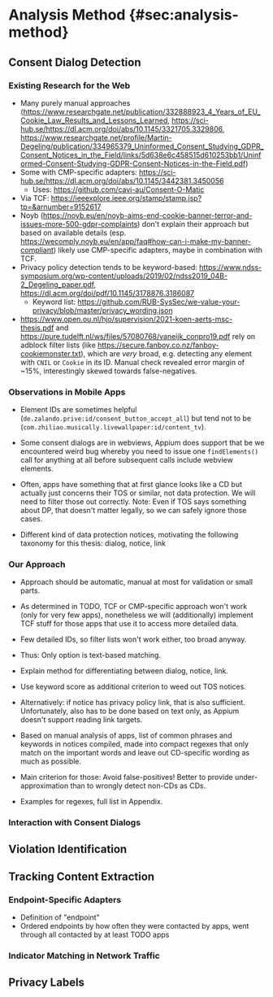 # Analysis Method {#sec:analysis-method}

## Consent Dialog Detection

### Existing Research for the Web

* Many purely manual approaches (https://www.researchgate.net/publication/332888923_4_Years_of_EU_Cookie_Law_Results_and_Lessons_Learned, https://sci-hub.se/https://dl.acm.org/doi/abs/10.1145/3321705.3329806, https://www.researchgate.net/profile/Martin-Degeling/publication/334965379_Uninformed_Consent_Studying_GDPR_Consent_Notices_in_the_Field/links/5d638e6c458515d610253bb1/Uninformed-Consent-Studying-GDPR-Consent-Notices-in-the-Field.pdf)
* Some with CMP-specific adapters: https://sci-hub.se/https://dl.acm.org/doi/abs/10.1145/3442381.3450056
    * Uses: https://github.com/cavi-au/Consent-O-Matic
* Via TCF: https://ieeexplore.ieee.org/stamp/stamp.jsp?tp=&arnumber=9152617
* Noyb (https://noyb.eu/en/noyb-aims-end-cookie-banner-terror-and-issues-more-500-gdpr-complaints) don't explain their approach but based on available details (esp. https://wecomply.noyb.eu/en/app/faq#how-can-i-make-my-banner-compliant) likely use CMP-specific adapters, maybe in combination with TCF.
* Privacy policy detection tends to be keyword-based: https://www.ndss-symposium.org/wp-content/uploads/2019/02/ndss2019_04B-2_Degeling_paper.pdf, https://dl.acm.org/doi/pdf/10.1145/3178876.3186087
    * Keyword list: https://github.com/RUB-SysSec/we-value-your-privacy/blob/master/privacy_wording.json
* https://www.open.ou.nl/hjo/supervision/2021-koen-aerts-msc-thesis.pdf and https://pure.tudelft.nl/ws/files/57080768/vaneijk_conpro19.pdf rely on adblock filter lists (like https://secure.fanboy.co.nz/fanboy-cookiemonster.txt), which are _very_ broad, e.g. detecting any element with `CNIL` or `Cookie` in its ID. Manual check revealed error margin of ~15%, interestingly skewed towards false-negatives.

### Observations in Mobile Apps

* Element IDs are sometimes helpful (`de.zalando.prive:id/consent_button_accept_all`) but tend not to be (`com.zhiliao.musically.livewallpaper:id/content_tv`).
* Some consent dialogs are in webviews, Appium does support that be we encountered weird bug whereby you need to issue one `findElements()` call for anything at all before subsequent calls include webview elements.
* Often, apps have something that at first glance looks like a CD but actually just concerns their TOS or similar, not data protection. We will need to filter those out correctly. Note: Even if TOS says something about DP, that doesn't matter legally, so we can safely ignore those cases.

* Different kind of data protection notices, motivating the following taxonomy for this thesis: dialog, notice, link

### Our Approach

* Approach should be automatic, manual at most for validation or small parts.
* As determined in TODO, TCF or CMP-specific approach won't work (only for very few apps), nonetheless we will (additionally) implement TCF stuff for those apps that use it to access more detailed data.
* Few detailed IDs, so filter lists won't work either, too broad anyway.

* Thus: Only option is text-based matching.
* Explain method for differentiating between dialog, notice, link.
* Use keyword score as additional criterion to weed out TOS notices.
* Alternatively: if notice has privacy policy link, that is also sufficient. Unfortunately, also has to be done based on text only, as Appium doesn't support reading link targets.

* Based on manual analysis of apps, list of common phrases and keywords in notices compiled, made into compact regexes that only match on the important words and leave out CD-specific wording as much as possible.
* Main criterion for those: Avoid false-positives! Better to provide under-approximation than to wrongly detect non-CDs as CDs.
* Examples for regexes, full list in Appendix.

### Interaction with Consent Dialogs

## Violation Identification

## Tracking Content Extraction

### Endpoint-Specific Adapters

* Definition of "endpoint"
* Ordered endpoints by how often they were contacted by apps, went through all contacted by at least TODO apps

### Indicator Matching in Network Traffic

## Privacy Labels
